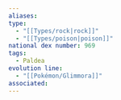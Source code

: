 ```yaml
---
aliases: 
type:
  - "[[Types/rock|rock]]"
  - "[[Types/poison|poison]]"
national dex number: 969
tags:
  - Paldea
evolution line:
  - "[[Pokémon/Glimmora]]"
associated: 
---
```

